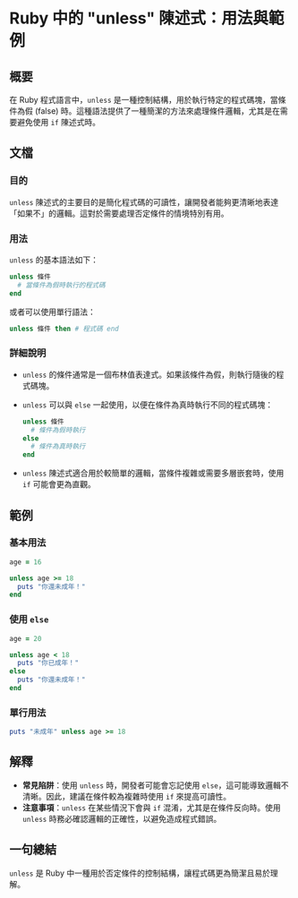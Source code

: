 <!--
Meta Description: # Ruby 中的 "unless" 陳述式：用法與範例 ## 概要 在 Ruby 程式語言中，`unless` 是一種控制結構，用於執行特定的程式碼塊，當條件為假 (false) 時。這種語法提供了一種簡潔的方法來處理條件邏輯，尤其是在需要避免使用 `if` 陳述式時。 ## 文檔 ### 目的 ...
Meta Keywords: unless, ruby, end, else, age
-->

# Ruby 中的 "unless" 陳述式：用法與範例

## 概要
在 Ruby 程式語言中，`unless` 是一種控制結構，用於執行特定的程式碼塊，當條件為假 (false) 時。這種語法提供了一種簡潔的方法來處理條件邏輯，尤其是在需要避免使用 `if` 陳述式時。

## 文檔
### 目的
`unless` 陳述式的主要目的是簡化程式碼的可讀性，讓開發者能夠更清晰地表達「如果不」的邏輯。這對於需要處理否定條件的情境特別有用。

### 用法
`unless` 的基本語法如下：

```ruby
unless 條件
  # 當條件為假時執行的程式碼
end
```

或者可以使用單行語法：

```ruby
unless 條件 then # 程式碼 end
```

### 詳細說明
- `unless` 的條件通常是一個布林值表達式。如果該條件為假，則執行隨後的程式碼塊。
- `unless` 可以與 `else` 一起使用，以便在條件為真時執行不同的程式碼塊：
  
  ```ruby
  unless 條件
    # 條件為假時執行
  else
    # 條件為真時執行
  end
  ```
- `unless` 陳述式適合用於較簡單的邏輯，當條件複雜或需要多層嵌套時，使用 `if` 可能會更為直觀。

## 範例
### 基本用法
```ruby
age = 16

unless age >= 18
  puts "你還未成年！"
end
```

### 使用 `else`
```ruby
age = 20

unless age < 18
  puts "你已成年！"
else
  puts "你還未成年！"
end
```

### 單行用法
```ruby
puts "未成年" unless age >= 18
```

## 解釋
- **常見陷阱**：使用 `unless` 時，開發者可能會忘記使用 `else`，這可能導致邏輯不清晰。因此，建議在條件較為複雜時使用 `if` 來提高可讀性。
- **注意事項**：`unless` 在某些情況下會與 `if` 混淆，尤其是在條件反向時。使用 `unless` 時務必確認邏輯的正確性，以避免造成程式錯誤。

## 一句總結
`unless` 是 Ruby 中一種用於否定條件的控制結構，讓程式碼更為簡潔且易於理解。